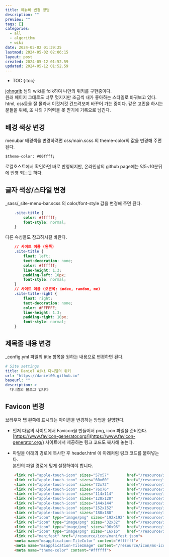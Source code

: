 ```yaml
---
title: 메뉴바 변경 방법
description: ""
preview: ""
tags: []
categories:
  - all
  - algorithm
  - wiki
date: 2024-05-02 01:39:25
lastmod: 2024-05-02 02:06:15
layout: post
created: 2024-05-12 01:52.59
updated: 2024-05-12 01:52.59
---
```


* TOC
{:toc}

[johngrib]( http://johngrib.github.io ) 님의 wiki를 folk하여 나만의 위키를 구현중이다.  
원래 페이지 그대로도 너무 멋지지만 조금씩 내가 좋아하는 스타일로 바꿔보고 있다.  
html, css등을 잘 몰라서 이것저것 건드려보며 바꾸어 가는 중이다.
같은 고민을 하시는 분들을 위해, 또 나의 기억력을 못 믿기에 기록으로 남긴다.

## 배경 색상 변경
menubar 배경색을 변경하려면 css/main.scss 의 theme-color의 값을 변경해 주면 된다.  

```
$theme-color: #00ffff;
```
로컬호스트에서 확인하면 바로 반영되지만, 온라인상의 github page에는 약5~10분뒤에 반영 되는듯 하다.

## 글자 색상/스타일 변경  
\_sass/\_site-menu-bar.scss 의 color/font-style 값을 변경해 주면 된다.
```css
    .site-title {
        color: #ffffff;
        font-style: normal;
    }
```

다른 속성들도 참고하시길 바란다.
```css
    // 사이트 이름 (왼쪽)
    .site-title {
        float: left;
        text-decoration: none;
        color: #ffffff;
        line-height: 1.3;
        padding-left: 10px;
        font-style: normal;
    }
    // 사이트 이름 (오른쪽: index, random, me)
    .site-title-right {
        float: right;
        text-decoration: none;
        color: #FFFFFF;
        line-height: 1.3;
        padding-right: 10px;
        font-style: normal;
    }
```

## 제목줄 내용 변경
\_config.yml 파일의 title 항목을 원하는 내용으로 변경하면 된다.  

```yml
# Site settings
title: Daniel Wiki 다니엘의 위키
url: "https://daniel00.github.io"
baseurl: ""
description: >
  다니엘의 블로그 입니다
```


## Favicon 변경
브라우저 탭 왼쪽에 표시되는 아이콘을 변경하는 방법을 설명한다.  

* 먼저 다음의 사이트에서 Favicon을 만들어서 png, icon 파일을 준비한다.  
[https://www.favicon-generator.org/](https://www.favicon-generator.org/)
사이트에서 제공하는 링크 코드도 복사해 놓는다.

* 파일을 아래의 경로에 복사한 후 header.html 에 아래처럼 링크 코드를 붙여넣는다.  
  본인의 파일 경로에 맞게 설정하여야 합니다.

```html
    <link rel="apple-touch-icon" sizes="57x57"        href="/resource/icon/apple-icon-57x57.png">
    <link rel="apple-touch-icon" sizes="60x60"        href="/resource/icon/apple-icon-60x60.png">
    <link rel="apple-touch-icon" sizes="72x72"        href="/resource/icon/apple-icon-72x72.png">
    <link rel="apple-touch-icon" sizes="76x76"        href="/resource/icon/apple-icon-76x76.png">
    <link rel="apple-touch-icon" sizes="114x114"      href="/resource/icon/apple-icon-114x114.png">
    <link rel="apple-touch-icon" sizes="120x120"      href="/resource/icon/apple-icon-120x120.png">
    <link rel="apple-touch-icon" sizes="144x144"      href="/resource/icon/apple-icon-144x144.png">
    <link rel="apple-touch-icon" sizes="152x152"      href="/resource/icon/apple-icon-152x152.png">
    <link rel="apple-touch-icon" sizes="180x180"      href="/resource/icon/apple-icon-180x180.png">
    <link rel="icon" type="image/png" sizes="192x192" href="/resource/icon/android-icon-192x192.png">
    <link rel="icon" type="image/png" sizes="32x32"   href="/resource/icon/favicon-32x32.png">
    <link rel="icon" type="image/png" sizes="96x96"   href="/resource/icon/favicon-96x96.png">
    <link rel="icon" type="image/png" sizes="16x16"   href="/resource/icon/favicon-16x16.png">
    <link rel="manifest" href="/resource/icon/manifest.json">
    <meta name="msapplication-TileColor" content="#ffffff">
    <meta name="msapplication-TileImage" content="/resource/icon/ms-icon-144x144.png">
    <meta name="theme-color" content="#ffffff">
```